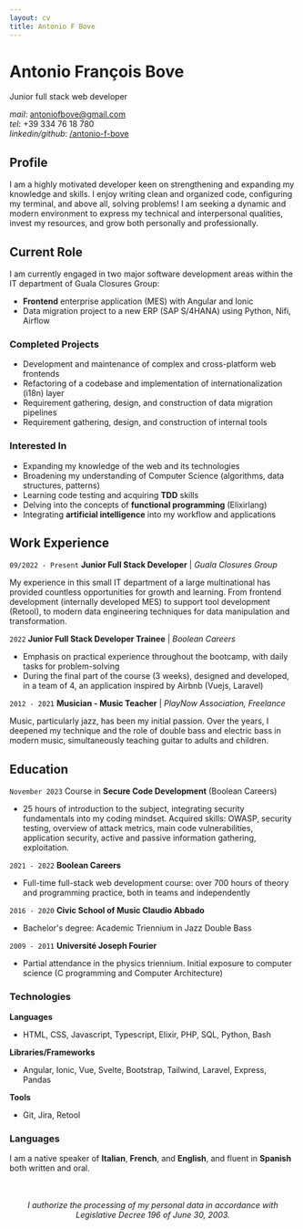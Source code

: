 ```yaml
---
layout: cv
title: Antonio F Bove
---
```


# Antonio François Bove

Junior full stack web developer

<div id="webaddress" class="contact-info">
    <!-- BUG: non manda la mail -->
    <!-- <ion-icon name="at-outline"></ion-icon> <a href="antoniofbove@gmail.com">antoniofbove@gmail.com</a> -->
    <!-- | <a href="http://en.wikipedia.org/wiki/Isaac_Newton">My wikipedia page</a> -->
    <!-- TODO: more contact info: location, tel, linkedin/github -->
    <!-- add icons -->
    <div><em>mail</em>: <a href="mailto:antoniofbove@gmail.com">antoniofbove@gmail.com</a></div>
    <div><em>tel</em>: +39 334 76 18 780</div>
    <div><em>linkedin/github</em>: <a href="https://www.linkedin.com/in/antonio-f-bove/">/antonio-f-bove</a></div>
    <!-- <div><em>github</em>: <a href="https://github.com/antonio-f-bove">/antonio-f-bove</a></div> -->
</div>

## Profile

I am a highly motivated developer keen on strengthening and expanding my knowledge and skills. I enjoy writing clean and organized code, configuring my terminal, and above all, solving problems! I am seeking a dynamic and modern environment to express my technical and interpersonal qualities, invest my resources, and grow both personally and professionally.

## Current Role

I am currently engaged in two major software development areas within the IT department of Guala Closures Group:

- **Frontend** enterprise application (MES) with Angular and Ionic
- Data migration project to a new ERP (SAP S/4HANA) using Python, Nifi, Airflow

### Completed Projects

- Development and maintenance of complex and cross-platform web frontends
- Refactoring of a codebase and implementation of internationalization (i18n) layer
- Requirement gathering, design, and construction of data migration pipelines
- Requirement gathering, design, and construction of internal tools

### Interested In

- Expanding my knowledge of the web and its technologies
- Broadening my understanding of Computer Science (algorithms, data structures, patterns)
- Learning code testing and acquiring **TDD** skills
- Delving into the concepts of **functional programming** (Elixirlang)
- Integrating **artificial intelligence** into my workflow and applications

## Work Experience

`09/2022 - Present`
**Junior Full Stack Developer** | _Guala Closures Group_

My experience in this small IT department of a large multinational has provided countless opportunities for growth and learning. From frontend development (internally developed MES) to support tool development (Retool), to modern data engineering techniques for data manipulation and transformation.

`2022`
**Junior Full Stack Developer Trainee** | _Boolean Careers_

- Emphasis on practical experience throughout the bootcamp, with daily tasks for problem-solving
- During the final part of the course (3 weeks), designed and developed, in a team of 4, an application inspired by Airbnb (Vuejs, Laravel)

`2012 - 2021`
**Musician - Music Teacher** | _PlayNow Association, Freelance_

Music, particularly jazz, has been my initial passion. Over the years, I deepened my technique and the role of double bass and electric bass in modern music, simultaneously teaching guitar to adults and children.

## Education

`November 2023`
Course in **Secure Code Development** (Boolean Careers)

- 25 hours of introduction to the subject, integrating security fundamentals into my coding mindset. Acquired skills: OWASP, security testing, overview of attack metrics, main code vulnerabilities, application security, active and passive information gathering, exploitation.

`2021 - 2022`
**Boolean Careers**

- Full-time full-stack web development course: over 700 hours of theory and programming practice, both in teams and independently

`2016 - 2020`
**Civic School of Music Claudio Abbado**

- Bachelor's degree: Academic Triennium in Jazz Double Bass

`2009 - 2011`
**Université Joseph Fourier**

- Partial attendance in the physics triennium. Initial exposure to computer science (C programming and Computer Architecture)

### Technologies

**Languages**

- HTML, CSS, Javascript, Typescript, Elixir, PHP, SQL, Python, Bash

**Libraries/Frameworks**

- Angular, Ionic, Vue, Svelte, Bootstrap, Tailwind, Laravel, Express, Pandas

**Tools**

- Git, Jira, Retool

### Languages

I am a native speaker of **Italian**, **French**, and **English**, and fluent in **Spanish** both written and oral.

<div style="text-align: center; margin-top: 3rem; font-style: italic;">
I authorize the processing of my personal data in accordance with Legislative Decree 196 of June 30, 2003.
</div>
